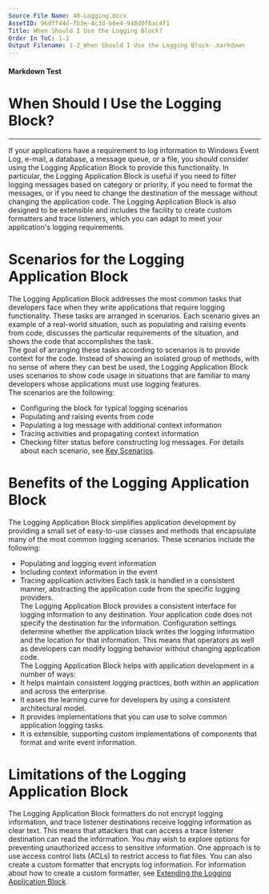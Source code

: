 ```yaml
---
Source File Name: 40-Logging.docx
AssetID: 96dff44d-fb3e-4c3d-b6e4-948d0f8ac4f1
Title: When Should I Use the Logging Block?
Order In ToC: 1-2
Output Filename: 1-2_When Should I Use the Logging Block-.markdown
---
```


#### Markdown Test ####
# When Should I Use the Logging Block? #
----------

<a name="intro_whentouse" href="#" xmlns:xlink="http://www.w3.org/1999/xlink"><span /></a>If your applications have a requirement to log information to Windows Event Log, e-mail, a database, a message queue, or a file, you should consider using the Logging Application Block to provide this functionality. In particular, the Logging Application Block is useful if you need to filter logging messages based on category or priority, if you need to format the messages, or if you need to change the destination of the message without changing the application code. The Logging Application Block is also designed to be extensible and includes the facility to create custom formatters and trace listeners, which you can adapt to meet your application's logging requirements.   

# Scenarios for the Logging Application Block #
The Logging Application Block addresses the most common tasks that developers face when they write applications that require logging functionality. These tasks are arranged in scenarios. Each scenario gives an example of a real-world situation, such as populating and raising events from code, discusses the particular requirements of the situation, and shows the code that accomplishes the task.  
The goal of arranging these tasks according to scenarios is to provide context for the code. Instead of showing an isolated group of methods, with no sense of where they can best be used, the Logging Application Block uses scenarios to show code usage in situations that are familiar to many developers whose applications must use logging features.  
The scenarios are the following:  
+ Configuring the block for typical logging scenarios 
+ Populating and raising events from code 
+ Populating a log message with additional context information 
+ Tracing activities and propagating context information 
+ Checking filter status before constructing log messages.
For details about each scenario, see [Key Scenarios](test-markdown_33d9998d-fa92-40b4-be49-7e28a72bd22c.html).  

# Benefits of the Logging Application Block #
The Logging Application Block simplifies application development by providing a small set of easy-to-use classes and methods that encapsulate many of the most common logging scenarios. These scenarios include the following:  
+ Populating and logging event information
+ Including context information in the event
+ Tracing application activities
Each task is handled in a consistent manner, abstracting the application code from the specific logging providers.   
The Logging Application Block provides a consistent interface for logging information to any destination. Your application code does not specify the destination for the information. Configuration settings determine whether the application block writes the logging information and the location for that information. This means that operators as well as developers can modify logging behavior without changing application code.    
The Logging Application Block helps with application development in a number of ways:   
+ It helps maintain consistent logging practices, both within an application and across the enterprise. 
+ It eases the learning curve for developers by using a consistent architectural model. 
+ It provides implementations that you can use to solve common application logging tasks. 
+ It is extensible, supporting custom implementations of components that format and write event information. 

# Limitations of the Logging Application Block #
The Logging Application Block formatters do not encrypt logging information, and trace listener destinations receive logging information as clear text. This means that attackers that can access a trace listener destination can read the information. You may wish to explore options for preventing unauthorized access to sensitive information. One approach is to use access control lists (ACLs) to restrict access to flat files. You can also create a custom formatter that encrypts log information. For information about how to create a custom formatter, see [Extending the Logging Application Block](test-markdown_bca61231-bddd-4531-b797-449dfc0639e8.html).  
